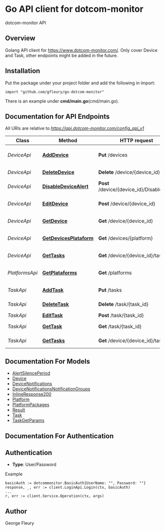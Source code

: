 # Go API client for dotcom-monitor

dotcom-monitor API

## Overview
Golang API client for https://www.dotcom-monitor.com/. Only cover Device and Task, other endpoints might be added in the future. 

## Installation
Put the package under your project folder and add the following in import:
```golang
import "github.com/gfleury/go-dotcom-monitor"
```
There is an example under **cmd/main.go**(cmd/main.go).

## Documentation for API Endpoints

All URIs are relative to *https://api.dotcom-monitor.com/config_api_v1*

Class | Method | HTTP request | Description
------------ | ------------- | ------------- | -------------
*DeviceApi* | [**AddDevice**](docs/DeviceApi.md#adddevice) | **Put** /devices | Get device list by platform.
*DeviceApi* | [**DeleteDevice**](docs/DeviceApi.md#deletedevice) | **Delete** /device/{device_id} | Get Device info.
*DeviceApi* | [**DisableDeviceAlert**](docs/DeviceApi.md#disabledevicealert) | **Post** /device/{device_id}/DisableAlert/ | Get Device info.
*DeviceApi* | [**EditDevice**](docs/DeviceApi.md#editdevice) | **Post** /device/{device_id} | Edit device list by platform.
*DeviceApi* | [**GetDevice**](docs/DeviceApi.md#getdevice) | **Get** /device/{device_id} | Get Device info.
*DeviceApi* | [**GetDevicesPlataform**](docs/DeviceApi.md#getdevicesplataform) | **Get** /devices/{platform} | Get device list by platform.
*DeviceApi* | [**GetTasks**](docs/DeviceApi.md#gettasks) | **Get** /device/{device_id}/tasks | Get Device tasks.
*PlatformsApi* | [**GetPlataforms**](docs/PlatformsApi.md#getplataforms) | **Get** /platforms | Return list of available platforms
*TaskApi* | [**AddTask**](docs/TaskApi.md#addtask) | **Put** /tasks | Create new task.
*TaskApi* | [**DeleteTask**](docs/TaskApi.md#deletetask) | **Delete** /task/{task_id} | Delete Task info.
*TaskApi* | [**EditTask**](docs/TaskApi.md#edittask) | **Post** /task/{task_id} | Edit task.
*TaskApi* | [**GetTask**](docs/TaskApi.md#gettask) | **Get** /task/{task_id} | Get Task info.
*TaskApi* | [**GetTasks**](docs/TaskApi.md#gettasks) | **Get** /device/{device_id}/tasks | Get Device tasks.


## Documentation For Models

 - [AlertSilencePeriod](docs/AlertSilencePeriod.md)
 - [Device](docs/Device.md)
 - [DeviceNotifications](docs/DeviceNotifications.md)
 - [DeviceNotificationsNotificationGroups](docs/DeviceNotificationsNotificationGroups.md)
 - [InlineResponse200](docs/InlineResponse200.md)
 - [Platform](docs/Platform.md)
 - [PlatformPackages](docs/PlatformPackages.md)
 - [Result](docs/Result.md)
 - [Task](docs/Task.md)
 - [TaskGetParams](docs/TaskGetParams.md)


## Documentation For Authentication

## Authentication
- **Type**: User/Password

Example
```golang
basicAuth := dotcommonitor.BasicAuth{UserName: "", Password: ""}
response, _, err := client.LoginApi.Login(ctx, basicAuth)
...
r, err := client.Service.Operation(ctx, args)
```

## Author

George Fleury

